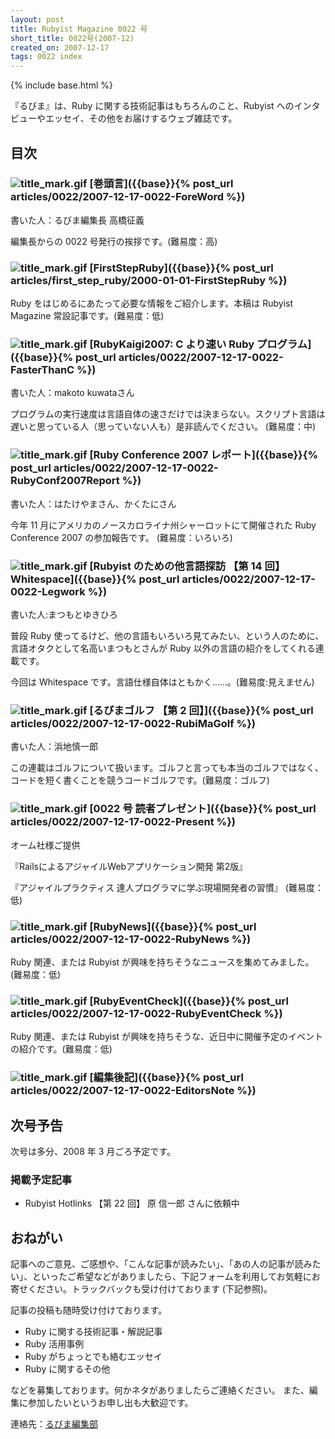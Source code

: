 ```yaml
---
layout: post
title: Rubyist Magazine 0022 号
short_title: 0022号(2007-12)
created_on: 2007-12-17
tags: 0022 index
---
```

{% include base.html %}


『るびま』は、Ruby に関する技術記事はもちろんのこと、Rubyist へのインタビューやエッセイ、その他をお届けするウェブ雑誌です。

## 目次

### ![title_mark.gif]({{base}}{{site.baseurl}}/images/title_mark.gif) [巻頭言]({{base}}{% post_url articles/0022/2007-12-17-0022-ForeWord %})

書いた人：るびま編集長 高橋征義

編集長からの 0022 号発行の挨拶です。(難易度：高)

### ![title_mark.gif]({{base}}{{site.baseurl}}/images/title_mark.gif) [FirstStepRuby]({{base}}{% post_url articles/first_step_ruby/2000-01-01-FirstStepRuby %})

Ruby をはじめるにあたって必要な情報をご紹介します。本稿は Rubyist Magazine 常設記事です。(難易度：低)

### ![title_mark.gif]({{base}}{{site.baseurl}}/images/title_mark.gif) [RubyKaigi2007: C より速い Ruby プログラム]({{base}}{% post_url articles/0022/2007-12-17-0022-FasterThanC %})

書いた人：makoto kuwataさん

プログラムの実行速度は言語自体の速さだけでは決まらない。スクリプト言語は遅いと思っている人（思っていない人も）是非読んでください。
(難易度：中)

### ![title_mark.gif]({{base}}{{site.baseurl}}/images/title_mark.gif) [Ruby Conference 2007 レポート]({{base}}{% post_url articles/0022/2007-12-17-0022-RubyConf2007Report %})

書いた人：はたけやまさん、かくたにさん

今年 11 月にアメリカのノースカロライナ州シャーロットにて開催された Ruby Conference 2007 の参加報告です。 (難易度：いろいろ)

### ![title_mark.gif]({{base}}{{site.baseurl}}/images/title_mark.gif) [Rubyist のための他言語探訪 【第 14 回】 Whitespace]({{base}}{% post_url articles/0022/2007-12-17-0022-Legwork %})

書いた人:まつもとゆきひろ

普段 Ruby 使ってるけど、他の言語もいろいろ見てみたい、という人のために、言語オタクとして名高いまつもとさんが Ruby 以外の言語の紹介をしてくれる連載です。

今回は Whitespace です。言語仕様自体はともかく……。(難易度:見えません)

### ![title_mark.gif]({{base}}{{site.baseurl}}/images/title_mark.gif) [るびまゴルフ 【第 2 回】]({{base}}{% post_url articles/0022/2007-12-17-0022-RubiMaGolf %})

書いた人：浜地慎一郎

この連載はゴルフについて扱います。ゴルフと言っても本当のゴルフではなく、コードを短く書くことを競うコードゴルフです。(難易度：ゴルフ)

### ![title_mark.gif]({{base}}{{site.baseurl}}/images/title_mark.gif) [0022 号 読者プレゼント]({{base}}{% post_url articles/0022/2007-12-17-0022-Present %})

オーム社様ご提供

『RailsによるアジャイルWebアプリケーション開発 第2版』

『アジャイルプラクティス 達人プログラマに学ぶ現場開発者の習慣』
(難易度：低)

### ![title_mark.gif]({{base}}{{site.baseurl}}/images/title_mark.gif) [RubyNews]({{base}}{% post_url articles/0022/2007-12-17-0022-RubyNews %})

Ruby 関連、または Rubyist が興味を持ちそうなニュースを集めてみました。(難易度：低)

### ![title_mark.gif]({{base}}{{site.baseurl}}/images/title_mark.gif) [RubyEventCheck]({{base}}{% post_url articles/0022/2007-12-17-0022-RubyEventCheck %})

Ruby 関連、または Rubyist が興味を持ちそうな、近日中に開催予定のイベントの紹介です。(難易度：低)

### ![title_mark.gif]({{base}}{{site.baseurl}}/images/title_mark.gif) [編集後記]({{base}}{% post_url articles/0022/2007-12-17-0022-EditorsNote %})

## 次号予告

次号は多分、2008 年 3 月ごろ予定です。

### 掲載予定記事

* Rubyist Hotlinks 【第 22 回】 原 信一郎 さんに依頼中


## おねがい

記事へのご意見、ご感想や、「こんな記事が読みたい」、「あの人の記事が読みたい」、といったご希望などがありましたら、下記フォームを利用してお気軽にお寄せください。トラックバックも受け付けております (下記参照)。

記事の投稿も随時受け付けております。

* Ruby に関する技術記事・解説記事
* Ruby 活用事例
* Ruby がちょっとでも絡むエッセイ
* Ruby に関するその他


などを募集しております。何かネタがありましたらご連絡ください。
また、編集に参加したいというお申し出も大歓迎です。

連絡先：[るびま編集部](mailto:magazine@ruby-no-kai.org)


